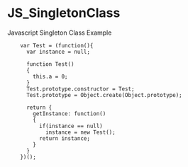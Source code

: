# JS_SingletonClass
Javascript Singleton Class Example

        var Test = (function(){
          var instance = null;

          function Test()
          {
            this.a = 0;
          }
          Test.prototype.constructor = Test;
          Test.prototype = Object.create(Object.prototype);

          return {
            getInstance: function()
            {
              if(instance == null)
                instance = new Test();
              return instance;
            }
          }
        })();
